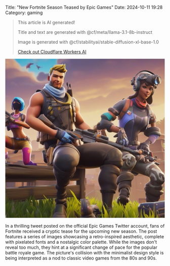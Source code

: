 Title: "New Fortnite Season Teased by Epic Games"
Date: 2024-10-11 19:28
Category: gaming

> This article is AI generated!
> 
> Title and text are generated with @cf/meta/llama-3.1-8b-instruct
> 
> Image is generated with @cf/stabilityai/stable-diffusion-xl-base-1.0
> 
> [Check out Cloudflare Workers AI](https://developers.cloudflare.com/workers-ai/models/)


![Alt Text](images/2024-10-11-new-fortnite-season-teased-by-epic-games.png)

In a thrilling tweet posted on the official Epic Games Twitter account, fans of Fortnite received a cryptic tease for the upcoming new season. The post features a series of images showcasing a retro-inspired aesthetic, complete with pixelated fonts and a nostalgic color palette. While the images don't reveal too much, they hint at a significant change of pace for the popular battle royale game. The picture's collision with the minimalist design style is being interpreted as a nod to classic video games from the 80s and 90s.